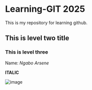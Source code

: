 # Learning-GIT 2025
This is my repository for learning github.

## This is level two title


### This is level three


Name: *Ngabo Arsene*

**ITALIC**

![image](https://encrypted-tbn3.gstatic.com/images?q=tbn:ANd9GcRjqt9ecgJaM3rli0lVC-ytcUwDF9irHb41u9LarHIiyEYbAZLuoWtu-7XQ6HrwuQmB6mV7HDi0EWsuy7G-QJbmFQ)
